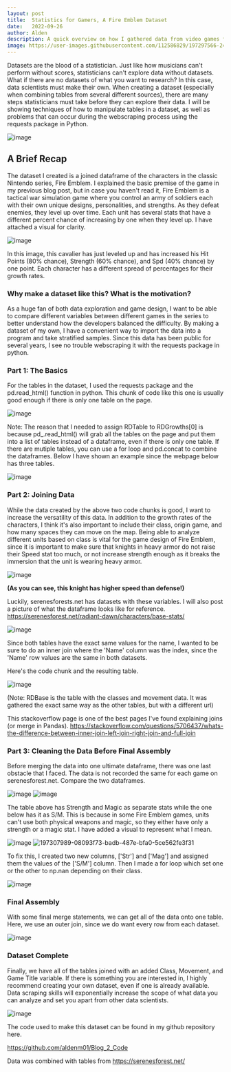 ```yaml
---
layout: post
title:  Statistics for Gamers, A Fire Emblem Dataset
date:   2022-09-26
author: Alden
description: A quick overview on how I gathered data from video games for game design research
image: https://user-images.githubusercontent.com/112586829/197297566-24c3e4f4-a966-43b8-8207-bd3b93b6736a.png
---
```


Datasets are the blood of a statistician.  Just like how musicians can't perform without scores, statisticians can't explore data without datasets.  What if there are no datasets of what you want to research?  In this case, data scientists must make their own.  When creating a dataset (especially when combining tables from several different sources), there are many steps statisticians must take before they can explore their data.  I will be showing techniques of how to manipulate tables in a dataset, as well as problems that can occur during the webscraping process using the requests package in Python.  

![image](https://user-images.githubusercontent.com/112586829/197303980-1f9c257e-ae22-4ada-9996-f492c8ce74d2.png)

## A Brief Recap

The dataset I created is a joined dataframe of the characters in the classic Nintendo series, Fire Emblem.  I explained the basic premise of the game in my previous blog post, but in case you haven't read it, Fire Emblem is a tactical war simulation game where you control an army of soldiers each with their own unique designs, personalities, and strengths.  As they defeat enemies, they level up over time.  Each unit has several stats that have a different percent chance of increasing by one when they level up.  I have attached a visual for clarity.  

![image](https://user-images.githubusercontent.com/112586829/197303006-1a749c1b-b131-4269-b7f5-af2a79414152.png)

In this image, this cavalier has just leveled up and has increased his Hit Points (80% chance), Strength (60% chance), and Spd (40% chance) by one point.  Each character has a different spread of percentages for their growth rates.

### Why make a dataset like this?  What is the motivation?

As a huge fan of both data exploration and game design, I want to be able to compare different variables between different games in the series to better understand how the developers balanced the difficulty.  By making a dataset of my own, I have a convenient way to import the data into a program and take stratified samples.  Since this data has been public for several years, I see no trouble webscraping it with the requests package in python.

### Part 1: The Basics

For the tables in the dataset, I used the requests package and the pd.read_html() function in python. This chunk of code like this one is usually good enough if there is only one table on the page.

![image](https://user-images.githubusercontent.com/112586829/197304812-9a76c504-efb7-4d1f-93a0-e754405398b2.png)

Note: The reason that I needed to assign RDTable to RDGrowths[0] is because pd_.read_html() will grab all the tables on the page and put them into a list of tables instead of a dataframe, even if there is only one table.  If there are mutiple tables, you can use a for loop and pd.concat to combine the dataframes.  Below I have shown an example since the webpage below has three tables.

![image](https://user-images.githubusercontent.com/112586829/197308439-6749bf51-2001-4a78-8c76-774e50dd6cd1.png)

### Part 2: Joining Data

While the data created by the above two code chunks is good, I want to increase the versatility of this data.  In addition to the growth rates of the characters, I think it's also important to include their class, origin game, and how many spaces they can move on the map.  Being able to analyze different units based on class is vital for the game design of Fire Emblem, since it is important to make sure that knights in heavy armor do not raise their Speed stat too much, or not increase strength enough as it breaks the immersion that the unit is wearing heavy armor.

![image](https://user-images.githubusercontent.com/112586829/197306197-13cc3c4f-78f0-45b2-97e7-6a864a155a5b.png)

**(As you can see, this knight has higher speed than defense!)**

Luckily, serenesforests.net has datasets with these variables.  I will also post a picture of what the dataframe looks like for reference.  https://serenesforest.net/radiant-dawn/characters/base-stats/

![image](https://user-images.githubusercontent.com/112586829/197306425-ff355bb4-efae-42e6-9fc1-3c96a0a829c0.png)

Since both tables have the exact same values for the name, I wanted to be sure to do an inner join where the 'Name' column was the index, since the 'Name' row values are the same in both datasets.

Here's the code chunk and the resulting table.

![image](https://user-images.githubusercontent.com/112586829/197306911-e7ef46bc-aab7-4d18-b5ea-60a5e368f5c5.png)

(Note: RDBase is the table with the classes and movement data.  It was gathered the exact same way as the other tables, but with a different url)

This stackoverflow page is one of the best pages I've found explaining joins (or merge in Pandas).
https://stackoverflow.com/questions/5706437/whats-the-difference-between-inner-join-left-join-right-join-and-full-join

### Part 3: Cleaning the Data Before Final Assembly

Before merging the data into one ultimate dataframe, there was one last obstacle that I faced.  The data is not recorded the same for each game on serenesforest.net.  Compare the two dataframes.


![image](https://user-images.githubusercontent.com/112586829/197307385-282da390-678b-4d07-a89a-eb470e112b30.png)
![image](https://user-images.githubusercontent.com/112586829/197308625-19a2bb0c-17f3-41da-93b0-0837aea8b1d3.png)


The table above has Strength and Magic as separate stats while the one below has it as S/M.  This is because in some Fire Emblem games, units can't use both physical weapons and magic, so they either have only a strength or a magic stat.  I have added a visual to represent what I mean.


![image](https://user-images.githubusercontent.com/112586829/197307897-42a33a10-bbff-44be-be78-8370a3ef5a7c.png)
![197307989-08093f73-badb-487e-bfa0-5ce562fe3f31](https://user-images.githubusercontent.com/112586829/197308528-bdc9cdf5-f9b6-4751-969e-1fe5aeac3dc4.png)


To fix this, I created two new columns, ['Str'] and ['Mag'] and assigned them the values of the ['S/M'] column.  Then I made a for loop which set one or the other to np.nan depending on their class.  

![image](https://user-images.githubusercontent.com/112586829/197308162-b43a7e82-259a-44b5-89d4-5cf012d0bbd6.png)


### Final Assembly

With some final merge statements, we can get all of the data onto one table.  Here, we use an outer join, since we do want every row from each dataset.  

![image](https://user-images.githubusercontent.com/112586829/197308242-85f1d647-fa6e-444d-890d-fb07e4c2365e.png)

### Dataset Complete

Finally, we have all of the tables joined with an added Class, Movement, and Game Title variable.  If there is something you are interested in, I highly recommend creating your own dataset, even if one is already available.  Data scraping skills will exponentially increase the scope of what data you can analyze and set you apart from other data scientists.

![image](https://user-images.githubusercontent.com/112586829/197309710-68d4f92c-f0e1-44c6-a98a-ee26dd1391a1.png)

The code used to make this dataset can be found in my github repository here.

https://github.com/aldenm01/Blog_2_Code

Data was combined with tables from https://serenesforest.net/
